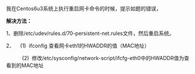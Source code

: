 <!--
author: vaster
date: 2013-10-15 22:47:03
title: Error:No suitable device found: no device found for connection "System eth1"
tags: 网卡
category: Linux基础
status: publish
summary: 我在Centos6u3系统上执行重启网卡命令的时候，提示如题的错误，解决方法：1、删除/etc/udev/rules.d/70-persistent-net.rules文件，然后重启系统。2、    (1)  ifconfig 查看网卡eth1的HWADDR的值（MAC地址）  
-->

<p align="left">我在Centos6u3系统上执行重启网卡命令的时候，提示如题的错误，</p>
<p align="left"><b>解决方法：</b></p>
<p align="left">1、删除/etc/udev/rules.d/70-persistent-net.rules文件，然后重启系统。</p>
<p align="left">2、    (1)  ifconfig 查看网卡eth1的HWADDR的值（MAC地址）</p>
<p align="left">           (2)  修改/etc/sysconfig/network-script/ifcfg-eth0中的HWADDR值为查看到的MAC地址</p>
&nbsp;